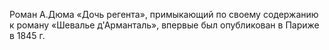 <!--2015-12-07 20:55:23-->
Роман А.Дюма «Дочь регента», примыкающий по своему содержанию к роману «Шевалье д'Арманталь», впервые был опубликован в Париже в 1845 г.
